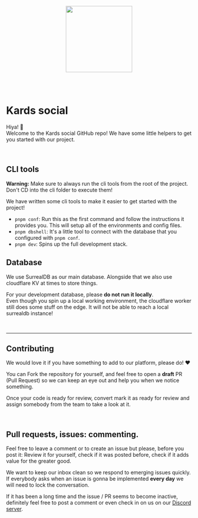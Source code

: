 <br><br>

<center>
    <img src="app/public/Logo.svg" width="180">
</center>

<br><br>



# Kards social

Hiya! 👋 <br>
Welcome to the Kards social GitHub repo! We have some little helpers to get you started with our project.

<br>

## CLI tools

**Warning:** Make sure to always run the cli tools from the root of the project. Don't CD into the cli folder to execute them!

We have written some cli tools to make it easier to get started with the project!

- `pnpm conf`: Run this as the first command and follow the instructions it provides you. This will setup all of the environments and config files.
- `pnpm dbshell`: It's a little tool to connect with the database that you configured with `pnpm conf`.
- `pnpm dev`: Spins up the full development stack.

## Database 

We use SurrealDB as our main database. Alongside that we also use cloudflare KV at times to store things.

For your development database, please **do not run it locally**. <br>
Even though you spin up a local working environment, the cloudflare worker still does some stuff on the edge. It will not be able to reach a local surrealdb instance!

<br>

---

## Contributing

We would love it if you have something to add to our platform, please do! ❤️

You can Fork the repository for yourself, and feel free to open a **draft** PR (Pull Request) so we can keep an eye out and help you when we notice something.

Once your code is ready for review, convert mark it as ready for review and assign somebody from the team to take a look at it.

<br>

## Pull requests, issues: commenting.

Feel free to leave a comment or to create an issue but please, before you post it: Review it for yourself, check if it was posted before, check if it adds value for the greater good. 

We want to keep our inbox clean so we respond to emerging issues quickly. <br>
If everybody asks when an issue is gonna be implemented **every day** we will need to lock the conversation. 

If it has been a long time and the issue / PR seems to become inactive, definitely feel free to post a comment or even check in on us on our [Discord server](https://discord.gg/DRCV4g7Bmy).